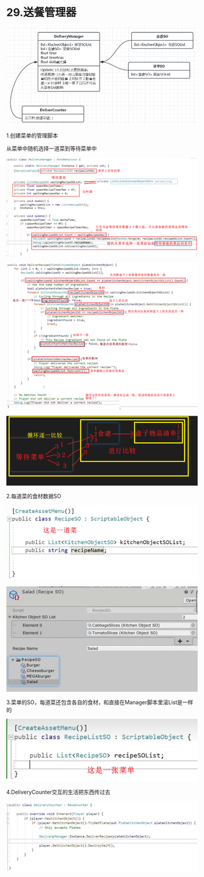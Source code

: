 # 29.送餐管理器

![b7a99a7fce274121d01063b154bf3dea.png](image/b7a99a7fce274121d01063b154bf3dea.png)

1.创建菜单的管理脚本

从菜单中随机选择一道菜到等待菜单中

![075fdf6c940bc594d588bdf996aecbf4.png](image/075fdf6c940bc594d588bdf996aecbf4.png)

![6265f4b49a0f36ff1af403e4babe59da.png](image/6265f4b49a0f36ff1af403e4babe59da.png)

![ed9cdeac306337a123f1792e00ef5013.png](image/ed9cdeac306337a123f1792e00ef5013.png)

2.每道菜的食材数据SO

![595aca3550abd2c9b37debf18458cc45.png](image/595aca3550abd2c9b37debf18458cc45.png)

![6d12c91a38d0902032ce1d7f729de84a.png](image/6d12c91a38d0902032ce1d7f729de84a.png)

3.菜单的SO，每道菜还包含各自的食材，和直接在Manager脚本里滚List是一样的

![dc15f1ce229730acdb60d6bc564d8507.png](image/dc15f1ce229730acdb60d6bc564d8507.png)

4.DeliveryCounter交互的生活把东西传过去

![056bd15160537f363f38cfebc7866aff.png](image/056bd15160537f363f38cfebc7866aff.png)
